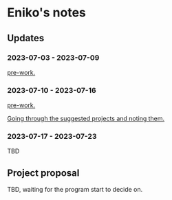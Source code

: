 # Eniko's notes

## Updates

### 2023-07-03 - 2023-07-09

[pre-work.](https://hackmd.io/@eenagy/r16O7JVKn)

### 2023-07-10 - 2023-07-16

[pre-work.](https://hackmd.io/@eenagy/r16O7JVKn)

[Going through the suggested projects and noting them.]()

### 2023-07-17 - 2023-07-23

TBD

## Project proposal

TBD, waiting for the program start to decide on.
